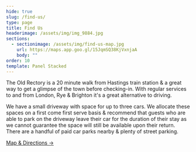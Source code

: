 ```yaml
---
hide: true
slug: /find-us/
type: page
title: Find Us
headerimage: /assets/img/img_9884.jpg
sections:
  - sectionimage: /assets/img/find-us-map.jpg
    url: https://maps.app.goo.gl/15JqmSQ38KjVxnjaA
    body: ""
order: 10
template: Panel Stacked
---
```

The Old Rectory is a 20 minute walk from Hastings train station & a great way to get a glimpse of the town before checking-in. With regular services to and from London, Rye & Brighton it's a great alternative to driving. 

We have a small driveway with space for up to three cars. We allocate these spaces on a first come first serve basis & recommend that guests who are able to park on the driveway leave their car for the duration of their stay as we cannot guarantee the space will still be available upon their return. There are a handful of paid car parks nearby & plenty of street parking.

[Map & Directions →](https://maps.app.goo.gl/15JqmSQ38KjVxnjaA)
